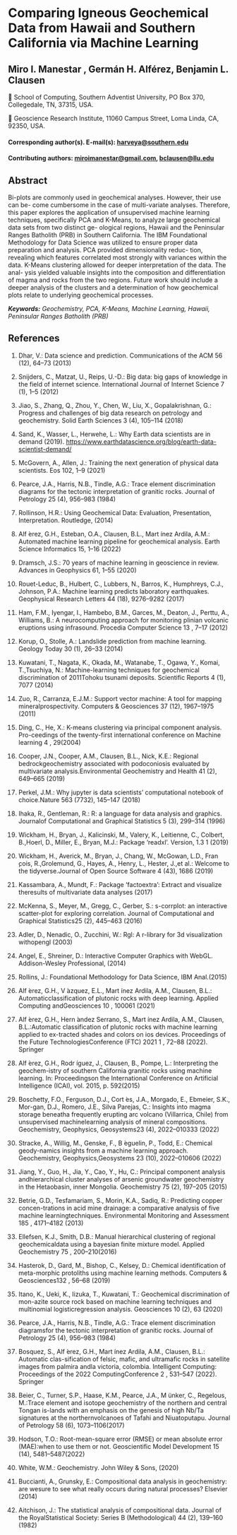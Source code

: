 # Comparing Igneous Geochemical Data from Hawaii and Southern California via Machine Learning

## Miro I. Manestar , Germán H. Alférez, Benjamin L. Clausen

:school: School of Computing, Southern Adventist University, PO Box 370, Collegedale, TN, 37315, USA.

:school: Geoscience Research Institute, 11060 Campus Street, Loma Linda, CA, 92350, USA.

#### Corresponding author(s). E-mail(s): harveya@southern.edu

#### Contributing authors: miroimanestar@gmail.com, bclausen@llu.edu

## Abstract
Bi-plots are commonly used in geochemical analyses. However, their use can be-
come cumbersome in the case of multi-variate analyses. Therefore, this paper
explores the application of unsupervised machine learning techniques, specifically
PCA and K-Means, to analyze large geochemical data sets from two distinct ge-
ological regions, Hawaii and the Peninsular Ranges Batholith (PRB) in Southern
California. The IBM Foundational Methodology for Data Science was utilized to
ensure proper data preparation and analysis. PCA provided dimensionality reduc-
tion, revealing which features correlated most strongly with variances within the
data. K-Means clustering allowed for deeper interpretation of the data. The anal-
ysis yielded valuable insights into the composition and differentiation of magma
and rocks from the two regions. Future work should include a deeper analysis of
the clusters and a determination of how geochemical plots relate to underlying
geochemical processes.

****Keywords:*** Geochemistry, PCA, K-Means, Machine Learning, Hawaii, Peninsular Ranges Batholith (PRB)*

## References

1. Dhar, V.: Data science and prediction. Communications of the ACM 56 (12), 64–73 (2013)

2. Snijders, C., Matzat, U., Reips, U.-D.: Big data: big gaps of knowledge in the field of internet science. International Journal of Internet Science 7 (1), 1–5 (2012)

3. Jiao, S., Zhang, Q., Zhou, Y., Chen, W., Liu, X., Gopalakrishnan, G.: Progress and challenges of big data research on petrology and geochemistry. Solid Earth Sciences 3 (4), 105–114 (2018)

4. Sand, K., Wasser, L., Herwehe, L.: Why Earth data scientists are in demand (2019). https://www.earthdatascience.org/blog/earth-data-scientist-demand/

5. McGovern, A., Allen, J.: Training the next generation of physical data scientists. Eos 102, 1–9 (2021)

6. Pearce, J.A., Harris, N.B., Tindle, A.G.: Trace element discrimination diagrams for the tectonic interpretation of granitic rocks. Journal of Petrology 25 (4), 956–983 (1984)

7. Rollinson, H.R.: Using Geochemical Data: Evaluation, Presentation, Interpretation. Routledge, (2014)

8. Alf ́erez, G.H., Esteban, O.A., Clausen, B.L., Mart ́ınez Ardila, A.M.: Automated machine learning pipeline for geochemical analysis. Earth Science Informatics 15, 1–16 (2022)

9. Dramsch, J.S.: 70 years of machine learning in geoscience in review. Advances in Geophysics 61, 1–55 (2020)

10. Rouet-Leduc, B., Hulbert, C., Lubbers, N., Barros, K., Humphreys, C.J., Johnson, P.A.: Machine learning predicts laboratory earthquakes. Geophysical Research Letters 44 (18), 9276–9282 (2017)

11. Ham, F.M., Iyengar, I., Hambebo, B.M., Garces, M., Deaton, J., Perttu, A., Williams, B.: A neurocomputing approach for monitoring plinian volcanic eruptions using infrasound. Procedia Computer Science 13 , 7–17 (2012)

12. Korup, O., Stolle, A.: Landslide prediction from machine learning. Geology Today 30 (1), 26–33 (2014)

13. Kuwatani, T., Nagata, K., Okada, M., Watanabe, T., Ogawa, Y., Komai, T.,Tsuchiya, N.: Machine-learning techniques for geochemical discrimination of 2011Tohoku tsunami deposits. Scientific Reports 4 (1), 7077 (2014)

14. Zuo, R., Carranza, E.J.M.: Support vector machine: A tool for mapping mineralprospectivity. Computers & Geosciences 37 (12), 1967–1975 (2011)

15. Ding, C., He, X.: K-means clustering via principal component analysis. Pro-ceedings of the twenty-first international conference on Machine learning 4 , 29(2004)

16. Cooper, J.N., Cooper, A.M., Clausen, B.L., Nick, K.E.: Regional bedrockgeochemistry associated with podoconiosis evaluated by multivariate analysis.Environmental Geochemistry and Health 41 (2), 649–665 (2019)

17. Perkel, J.M.: Why jupyter is data scientists’ computational notebook of choice.Nature 563 (7732), 145–147 (2018)

18. Ihaka, R., Gentleman, R.: R: a language for data analysis and graphics. Journalof Computational and Graphical Statistics 5 (3), 299–314 (1996)

19. Wickham, H., Bryan, J., Kalicinski, M., Valery, K., Leitienne, C., Colbert, B.,Hoerl, D., Miller, E., Bryan, M.J.: Package ‘readxl’. Version, 1.3 1 (2019)

20. Wickham, H., Averick, M., Bryan, J., Chang, W., McGowan, L.D., Fran ̧cois, R.,Grolemund, G., Hayes, A., Henry, L., Hester, J.,et al.: Welcome to the tidyverse.Journal of Open Source Software 4 (43), 1686 (2019)

21. Kassambara, A., Mundt, F.: Package ’factoextra’: Extract and visualize theresults of multivariate data analyses (2017)

22. McKenna, S., Meyer, M., Gregg, C., Gerber, S.: s-corrplot: an interactive scatter-plot for exploring correlation. Journal of Computational and Graphical Statistics25 (2), 445–463 (2016)

23. Adler, D., Nenadic, O., Zucchini, W.: Rgl: A r-library for 3d visualization withopengl (2003)

24. Angel, E., Shreiner, D.: Interactive Computer Graphics with WebGL. Addison-Wesley Professional, (2014)

25. Rollins, J.: Foundational Methodology for Data Science, IBM Anal.(2015)

26. Alf ́erez, G.H., V ́azquez, E.L., Mart ́ınez Ardila, A.M., Clausen, B.L.: Automaticclassification of plutonic rocks with deep learning. Applied Computing andGeosciences 10 , 100061 (2021)

27. Alf ́erez, G.H., Hern ́andez Serrano, S., Mart ́ınez Ardila, A.M., Clausen, B.L.:Automatic classification of plutonic rocks with machine learning applied to ex-tracted shades and colors on ios devices. Proceedings of the Future TechnologiesConference (FTC) 2021 1 , 72–88 (2022). Springer

28. Alf ́erez, G.H., Rodr ́ıguez, J., Clausen, B., Pompe, L.: Interpreting the geochem-istry of southern California granitic rocks using machine learning. In: Proceedingson the International Conference on Artificial Intelligence (ICAI), vol. 2015, p. 592(2015)

29. Boschetty, F.O., Ferguson, D.J., Cort ́es, J.A., Morgado, E., Ebmeier, S.K., Mor-gan, D.J., Romero, J.E., Silva Parejas, C.: Insights into magma storage beneatha frequently erupting arc volcano (Villarrica, Chile) from unsupervised machinelearning analysis of mineral compositions. Geochemistry, Geophysics, Geosystems23 (4), 2022–010333 (2022)

30. Stracke, A., Willig, M., Genske, F., B ́eguelin, P., Todd, E.: Chemical geody-namics insights from a machine learning approach. Geochemistry, Geophysics,Geosystems 23 (10), 2022–010606 (2022)

31. Jiang, Y., Guo, H., Jia, Y., Cao, Y., Hu, C.: Principal component analysis andhierarchical cluster analyses of arsenic groundwater geochemistry in the Hetaobasin, inner Mongolia. Geochemistry 75 (2), 197–205 (2015)

32. Betrie, G.D., Tesfamariam, S., Morin, K.A., Sadiq, R.: Predicting copper concen-trations in acid mine drainage: a comparative analysis of five machine learningtechniques. Environmental Monitoring and Assessment 185 , 4171–4182 (2013)

33. Ellefsen, K.J., Smith, D.B.: Manual hierarchical clustering of regional geochemicaldata using a bayesian finite mixture model. Applied Geochemistry 75 , 200–210(2016)

34. Hasterok, D., Gard, M., Bishop, C., Kelsey, D.: Chemical identification of meta-morphic protoliths using machine learning methods. Computers & Geosciences132 , 56–68 (2019)

35. Itano, K., Ueki, K., Iizuka, T., Kuwatani, T.: Geochemical discrimination of mon-azite source rock based on machine learning techniques and multinomial logisticregression analysis. Geosciences 10 (2), 63 (2020)

36. Pearce, J.A., Harris, N.B., Tindle, A.G.: Trace element discrimination diagramsfor the tectonic interpretation of granitic rocks. Journal of Petrology 25 (4), 956–983 (1984)

37. Bosquez, S., Alf ́erez, G.H., Mart ́ınez Ardila, A.M., Clausen, B.L.: Automatic clas-sification of felsic, mafic, and ultramafic rocks in satellite images from palmira andla victoria, colombia. Intelligent Computing: Proceedings of the 2022 ComputingConference 2 , 531–547 (2022). Springer

38. Beier, C., Turner, S.P., Haase, K.M., Pearce, J.A., M ̈unker, C., Regelous, M.:Trace element and isotope geochemistry of the northern and central Tongan is-lands with an emphasis on the genesis of high Nb/Ta signatures at the northernvolcanoes of Tafahi and Niuatoputapu. Journal of Petrology 58 (6), 1073–1106(2017)

39. Hodson, T.O.: Root-mean-square error (RMSE) or mean absolute error (MAE):when to use them or not. Geoscientific Model Development 15 (14), 5481–5487(2022)

40. White, W.M.: Geochemistry. John Wiley & Sons, (2020)

41. Buccianti, A., Grunsky, E.: Compositional data analysis in geochemistry: are wesure to see what really occurs during natural processes? Elsevier (2014)

42. Aitchison, J.: The statistical analysis of compositional data. Journal of the RoyalStatistical Society: Series B (Methodological) 44 (2), 139–160 (1982)
